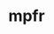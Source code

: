 ---
title: "mpfr"
layout: cache
categories: [package, v0.19]
meta: {"versions": ["3.1.6", "4.1.0"], "compilers": ["gcc@=11.1.0", "gcc@=7.3.1", "gcc@=7.5.0", "oneapi@=2022.1.0"], "oss": ["amzn2", "ubuntu18.04", "ubuntu20.04"], "platforms": ["linux"], "targets": ["aarch64", "neoverse_n1", "x86_64", "x86_64_v3"], "stacks": ["aws-ahug", "aws-ahug-aarch64", "aws-isc", "aws-isc-aarch64", "data-vis-sdk", "e4s", "e4s-oneapi", "radiuss", "tutorial"], "num_specs": 7, "num_specs_by_stack": {"aws-isc-aarch64": 2, "aws-ahug-aarch64": 2, "aws-isc": 1, "aws-ahug": 1, "tutorial": 2, "data-vis-sdk": 1, "radiuss": 1, "e4s": 1, "e4s-oneapi": 1}}
spec_details: [{"hash": "34q5vdkvpgcdxi4igz5gim46h6sa2n6i", "compiler": "gcc@=7.3.1", "versions": ["4.1.0"], "os": "amzn2", "platform": "linux", "target": "aarch64", "variants": ["build_system=autotools", "libs=shared,static"], "stacks": ["aws-isc-aarch64", "aws-ahug-aarch64"], "size": "-", "tarball": "https://binaries.spack.io/releases/v0.19/build_cache/linux-amzn2-aarch64/gcc-7.3.1/mpfr-4.1.0/linux-amzn2-aarch64-gcc-7.3.1-mpfr-4.1.0-34q5vdkvpgcdxi4igz5gim46h6sa2n6i.spack"}, {"hash": "vdgf6nrjwc6xyyxereg432i5fci47su3", "compiler": "gcc@=7.3.1", "versions": ["4.1.0"], "os": "amzn2", "platform": "linux", "target": "neoverse_n1", "variants": ["build_system=autotools", "libs=shared,static"], "stacks": ["aws-isc-aarch64", "aws-ahug-aarch64"], "size": "-", "tarball": "https://binaries.spack.io/releases/v0.19/build_cache/linux-amzn2-neoverse_n1/gcc-7.3.1/mpfr-4.1.0/linux-amzn2-neoverse_n1-gcc-7.3.1-mpfr-4.1.0-vdgf6nrjwc6xyyxereg432i5fci47su3.spack"}, {"hash": "ilpyxa7rixbuvym7dwwm2symxzjq4rk5", "compiler": "gcc@=7.3.1", "versions": ["4.1.0"], "os": "amzn2", "platform": "linux", "target": "x86_64_v3", "variants": ["build_system=autotools", "libs=shared,static"], "stacks": ["aws-isc", "aws-ahug"], "size": "-", "tarball": "https://binaries.spack.io/releases/v0.19/build_cache/linux-amzn2-x86_64_v3/gcc-7.3.1/mpfr-4.1.0/linux-amzn2-x86_64_v3-gcc-7.3.1-mpfr-4.1.0-ilpyxa7rixbuvym7dwwm2symxzjq4rk5.spack"}, {"hash": "2kns2rxbnabuc4lz3fft74w2gmbtjwyw", "compiler": "gcc@=7.5.0", "versions": ["3.1.6"], "os": "ubuntu18.04", "platform": "linux", "target": "x86_64", "variants": ["build_system=autotools", "libs=shared,static", "patches=7a6dd71"], "stacks": ["tutorial"], "size": "-", "tarball": "https://binaries.spack.io/releases/v0.19/build_cache/linux-ubuntu18.04-x86_64/gcc-7.5.0/mpfr-3.1.6/linux-ubuntu18.04-x86_64-gcc-7.5.0-mpfr-3.1.6-2kns2rxbnabuc4lz3fft74w2gmbtjwyw.spack"}, {"hash": "vtov5r3bpjuifsg2psb7k6qm7o7gstvl", "compiler": "gcc@=7.5.0", "versions": ["4.1.0"], "os": "ubuntu18.04", "platform": "linux", "target": "x86_64", "variants": ["build_system=autotools", "libs=shared,static"], "stacks": ["tutorial", "data-vis-sdk", "radiuss"], "size": "-", "tarball": "https://binaries.spack.io/releases/v0.19/build_cache/linux-ubuntu18.04-x86_64/gcc-7.5.0/mpfr-4.1.0/linux-ubuntu18.04-x86_64-gcc-7.5.0-mpfr-4.1.0-vtov5r3bpjuifsg2psb7k6qm7o7gstvl.spack"}, {"hash": "36gpomtqgpgqlhezszo6sgoq4v4aa73g", "compiler": "gcc@=11.1.0", "versions": ["4.1.0"], "os": "ubuntu20.04", "platform": "linux", "target": "x86_64", "variants": ["build_system=autotools", "libs=shared,static"], "stacks": ["e4s"], "size": "-", "tarball": "https://binaries.spack.io/releases/v0.19/build_cache/linux-ubuntu20.04-x86_64/gcc-11.1.0/mpfr-4.1.0/linux-ubuntu20.04-x86_64-gcc-11.1.0-mpfr-4.1.0-36gpomtqgpgqlhezszo6sgoq4v4aa73g.spack"}, {"hash": "dproxxqpkn3zzczjtolqld5mby7ehvz4", "compiler": "oneapi@=2022.1.0", "versions": ["4.1.0"], "os": "ubuntu20.04", "platform": "linux", "target": "x86_64", "variants": ["build_system=autotools", "libs=shared,static"], "stacks": ["e4s-oneapi"], "size": "-", "tarball": "https://binaries.spack.io/releases/v0.19/build_cache/linux-ubuntu20.04-x86_64/oneapi-2022.1.0/mpfr-4.1.0/linux-ubuntu20.04-x86_64-oneapi-2022.1.0-mpfr-4.1.0-dproxxqpkn3zzczjtolqld5mby7ehvz4.spack"}]
---